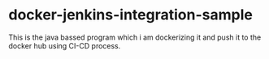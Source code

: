 # docker-jenkins-integration-sample
This is the java bassed program which i am dockerizing it and push it to the docker hub using CI-CD process.
